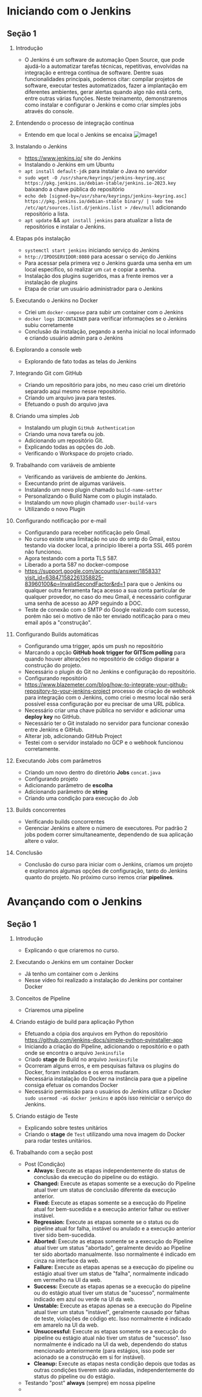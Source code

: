 # Iniciando com o Jenkins

## Seção 1

1. Introdução
    - O Jenkins é um software de automação Open Source, que pode ajudá-lo a automatizar tarefas técnicas, repetitivas, envolvidas na integração e entrega contínua de software. Dentre suas funcionalidades principais, podemos citar: compilar projetos de software, executar testes automatizados, fazer a implantação em diferentes ambientes, gerar alertas quando algo não está certo, entre outras várias funções. Neste treinamento, demonstraremos como instalar e configurar o Jenkins e como criar simples jobs através do console.

2. Entendendo o processo de integração contínua
    - Entendo em que local o Jenkins se encaixa
    ![image1](img/image1.png)

3. Instalando o Jenkins
    - <https://www.jenkins.io/> site do Jenkins
    - Instalando o Jenkins em um Ubuntu
    - `apt install default-jdk` para instalar o Java no servidor
    - `sudo wget -O /usr/share/keyrings/jenkins-keyring.asc https://pkg.jenkins.io/debian-stable/jenkins.io-2023.key` baixando a chave pública do repositório
    - `echo deb [signed-by=/usr/share/keyrings/jenkins-keyring.asc] https://pkg.jenkins.io/debian-stable binary/ | sudo tee /etc/apt/sources.list.d/jenkins.list > /dev/null` adicionando repositório a lista.
    - `apt update` && `apt install jenkins` para atualizar a lista de repositórios e instalar o Jenkins.

4. Etapas pós instalação
    - `systemctl start jenkins` iniciando serviço do Jenkins
    - `http://IPDOSERVIDOR:8080` para acessar o serviço do Jenkins
    - Para acessar pela primera vez o Jenkins guarda uma senha em um local especifico, só realizar um `cat` e copiar a senha.
    - Instalação dos plugins sugeridos, mas a frente iremos ver a instalação de plugins
    - Etapa de criar um usuário administrador para o Jenkins

5. Executando o Jenkins no Docker
    - Criei um `docker-compose` para subir um container com o Jenkins
    - `docker logs IDCONTAINER` para verificar informações se o Jenkins subiu corretamente
    - Conclusão da instalação, pegando a senha inicial no local informado e criando usuário admin para o Jenkins

6. Explorando a console web
    - Explorando de fato todas as telas do Jenkins

7. Integrando Git com GitHub
    - Criando um repositório para jobs, no meu caso criei um diretório separado aqui mesmo nesse repositório.
    - Criando um arquivo java para testes.
    - Efetuando o push do arquivo java

8. Criando uma simples Job
    - Instalando um plugin `GitHub Authentication`
    - Criando uma nova tarefa ou job.
    - Adicionando um repositório Git.
    - Explicando todas as opções do Job.
    - Verificando o Workspace do projeto criado.

9. Trabalhando com variáveis de ambiente
    - Verificando as variáveis de ambiente do Jenkins.
    - Execuntando print de algumas variáveis.
    - Instalando um novo plugin chamado `build-name-setter`
    - Personalizando o Build Name com o plugin instalado.
    - Instalando um novo plugin chamado `user-build-vars`
    - Utilizando o novo Plugin

10. Configurando notificação por e-mail
    - Configurando para receber notificação pelo Gmail.
    - No curso existe uma limitação no uso do smtp do Gmail, estou testando via docker local, a principio liberei a porta SSL 465 porém não funcionou.
    - Agora testando com a porta TLS 587.
    - Liberado a porta 587 no docker-compose
    - <https://support.google.com/accounts/answer/185833?visit_id=638471582261358825-83960100&p=InvalidSecondFactor&rd=1> para que o Jenkins ou qualquer outra ferramenta faça acesso a sua conta particular de qualquer provedor, no caso do meu Gmail, é necessário configurar uma senha de acesso ao APP seguindo a DOC.
    - Teste de conexão com o SMTP do Google realizado com sucesso, porém não sei o motivo de não ter enviado notificação para o meu email após a "construção".

11. Configurando Builds automáticas
    - Configurando uma trigger, após um push no repositório
    - Marcando a opção **GitHub hook trigger for GITScm polling** para quando houver alterações no repositório de código disparar a construção do projeto.
    - Necessário o plugin do Git no Jenkins e configuração do repositório.
    - Configurando repositório
    - <https://www.blazemeter.com/blog/how-to-integrate-your-github-repository-to-your-jenkins-project> processo de criação de webhook para integração com o Jenkins, como criei o mesmo local não será possível essa configuração por eu precisar de uma URL pública.
    - Necessário criar uma chave pública no servidor e adicionar uma **deploy key** no GitHub.
    - Necessário ter o Git instalado no servidor para funcionar conexão entre Jenkins e GitHub.
    - Alterar job, adicionando GitHub Project
    - Testei com o servidor instalado no GCP e o webhook funcionou corretamente.

12. Executando Jobs com parâmetros
    - Criando um novo dentro do diretório **Jobs** `concat.java`
    - Configurando projeto
    - Adicionando parâmetro de **escolha**
    - Adicionando parâmetro de **string**
    - Criando uma condição para execução do Job

13. Builds concorrentes
    - Verificando builds concorrentes
    - Gerenciar Jenkins e altere o número de executores. Por padrão 2 jobs podem correr simultaneamente, dependendo de sua aplicação altere o valor.

14. Conclusão
    - Conclusão do curso para iniciar com o Jenkins, criamos um projeto e exploramos algumas opções de configuração, tanto do Jenkins quanto do projeto. No próximo curso iremos criar **pipelines**.

# Avançando com o Jenkins

## Seção 1

1. Introdução
    - Explicando o que criaremos no curso.

2. Executando o Jenkins em um container Docker
    - Já tenho um container com o Jenkins
    - Nesse vídeo foi realizado a instalação do Jenkins por container Docker

3. Conceitos de Pipeline
    - Criaremos uma pipeline

4. Criando estágio de build para aplicação Python
    - Efetuando a cópia dos arquivos em Python do repositório <https://github.com/jenkins-docs/simple-python-pyinstaller-app>
    - Iniciando a criação do Pipeline, adicionando o repositório e o path onde se encontra o arquivo `Jenkinsfile`
    - Criado **stage** de Build no arquivo `Jenkinsfile`
    - Ocorreram alguns erros, e em pesquisas faltava os plugins do Docker, foram instalados e os erros mudaram.
    - Necessária instalação do Docker na instância para que a pipeline consiga efetuar os comandos Docker
    - Necessário permissão para o usuários do Jenkins utilizar o Docker `sudo usermod -aG docker jenkins` e após isso reiniciar o serviço do Jenkins.

5. Criando estágio de Teste
    - Explicando sobre testes unitários
    - Criando o **stage** de `Test` utilizando uma nova imagem do Docker para rodar testes unitários.

6. Trabalhando com a seção post
    - Post (Condição)
        - **Always:** Execute as etapas independentemente do status de conclusão da execução do pipeline ou do estágio.
        - **Changed:** Execute as etapas somente se a execução do Pipeline atual tiver um status de conclusão diferente da execução anterior.
        - **Fixed:** Execute as etapas somente se a execução do Pipeline atual for bem-sucedida e a execução anterior falhar ou estiver instável.
        - **Regression:** Execute as etapas somente se o status ou do pipeline atual for falha, instável ou anulado e a execução anterior tiver sido bem-sucedida.
        - **Aborted:** Execute as etapas somente se a execução do Pipeline atual tiver um status "abortado", geralmente devido ao Pipeline ter sido abortado manualmente. Isso normalmente é indicado em cinza na interface da web.
        - **Failure:** Execute as etapas apenas se a execução do pipeline ou estágio atual tiver um status de "falha", normalmente indicado em vermelho na UI da web.
        - **Success:** Execute as etapas apenas se a execução do pipeline ou do estágio atual tiver um status de "sucesso", normalmente indicado em azul ou verde na UI da web.
        - **Unstable:** Execute as etapas apenas se a execução do Pipeline atual tiver um status "instável", geralmente causado por falhas de teste, violações de código etc. Isso normalmente é indicado em amarelo na UI da web.
        - **Unsuccessful:** Execute as etapas somente se a execução do pipeline ou estágio atual não tiver um status de "sucesso". Isso normalmente é indicado na UI da web, dependendo do status mencionado anteriormente (para estágios, isso pode ser acionado se a construção em si for instável).
        - **Cleanup:** Execute as etapas nesta condição depois que todas as outras condições tiverem sido avaliadas, independentemente do status do pipeline ou do estágio.
    - Testando "post" **always** (sempre) em nossa pipeline
    - 